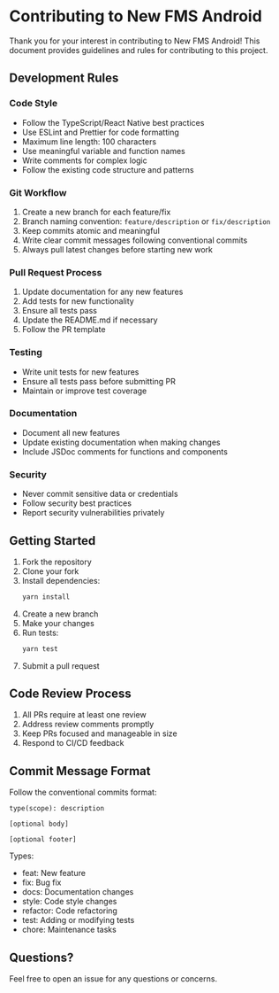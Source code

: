 # Contributing to New FMS Android

Thank you for your interest in contributing to New FMS Android! This document provides guidelines and rules for contributing to this project.

## Development Rules

### Code Style

- Follow the TypeScript/React Native best practices
- Use ESLint and Prettier for code formatting
- Maximum line length: 100 characters
- Use meaningful variable and function names
- Write comments for complex logic
- Follow the existing code structure and patterns

### Git Workflow

1. Create a new branch for each feature/fix
2. Branch naming convention: `feature/description` or `fix/description`
3. Keep commits atomic and meaningful
4. Write clear commit messages following conventional commits
5. Always pull latest changes before starting new work

### Pull Request Process

1. Update documentation for any new features
2. Add tests for new functionality
3. Ensure all tests pass
4. Update the README.md if necessary
5. Follow the PR template

### Testing

- Write unit tests for new features
- Ensure all tests pass before submitting PR
- Maintain or improve test coverage

### Documentation

- Document all new features
- Update existing documentation when making changes
- Include JSDoc comments for functions and components

### Security

- Never commit sensitive data or credentials
- Follow security best practices
- Report security vulnerabilities privately

## Getting Started

1. Fork the repository
2. Clone your fork
3. Install dependencies:
   ```bash
   yarn install
   ```
4. Create a new branch
5. Make your changes
6. Run tests:
   ```bash
   yarn test
   ```
7. Submit a pull request

## Code Review Process

1. All PRs require at least one review
2. Address review comments promptly
3. Keep PRs focused and manageable in size
4. Respond to CI/CD feedback

## Commit Message Format

Follow the conventional commits format:

```
type(scope): description

[optional body]

[optional footer]
```

Types:

- feat: New feature
- fix: Bug fix
- docs: Documentation changes
- style: Code style changes
- refactor: Code refactoring
- test: Adding or modifying tests
- chore: Maintenance tasks

## Questions?

Feel free to open an issue for any questions or concerns.
